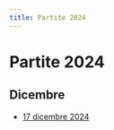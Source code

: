 ```yaml
---
title: Partite 2024
---
```


# Partite 2024

## Dicembre

- [17 dicembre 2024](/posts/it/2024/12/17)

